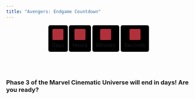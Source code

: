 ```yaml
---
title: "Avengers: Endgame Countdown"
---
```


<script type="text/JavaScript">
  window.twttr = (function(d, s, id) {
  var js, fjs = d.getElementsByTagName(s)[0],
    t = window.twttr || {};
  if (d.getElementById(id)) return t;
  js = d.createElement(s);
  js.id = id;
  js.src = "https://platform.twitter.com/widgets.js";
  fjs.parentNode.insertBefore(js, fjs);

  t._e = [];
  t.ready = function(f) {
    t._e.push(f);
  };

  return t;
}(document, "script", "twitter-wjs"));
</script>

<script type="text/JavaScript">
	var releaseDate = Date.parse( "2019-04-26" );
	var curDate = new Date();
	var difference = Math.floor(( releaseDate - curDate) / 86400000 );
</script>

<script type="text/JavaScript">
function getTimeRemaining(endtime) {
  var t = Date.parse(endtime) - Date.parse(new Date());
  var seconds = Math.floor((t / 1000) % 60);
  var minutes = Math.floor((t / 1000 / 60) % 60);
  var hours = Math.floor((t / (1000 * 60 * 60)) % 24);
  var days = Math.floor(t / (1000 * 60 * 60 * 24));
  return {
    'total': t,
    'days': days,
    'hours': hours,
    'minutes': minutes,
    'seconds': seconds
  };
}

function initializeClock( endtime ) {
  var daysSpan = $( "#countdown-widget span.days" );
  var hoursSpan = $( "#countdown-widget span.hours" );
  var minutesSpan = $( "#countdown-widget span.minutes" );
  var secondsSpan = $( "#countdown-widget span.seconds" );

  function updateClock() {
    var t = getTimeRemaining(endtime);

    daysSpan.html( t.days );
    hoursSpan.html( ('0' + t.hours).slice(-2) );
    minutesSpan.html( ('0' + t.minutes).slice(-2) );
    secondsSpan.html( ('0' + t.seconds).slice(-2) );

    if (t.total <= 0) {
      clearInterval(timeinterval);
    }
  }

  updateClock();
  var timeinterval = setInterval(updateClock, 1000);
}

var deadline = new Date(Date.parse(new Date()) + 15 * 24 * 60 * 60 * 1000);
initializeClock(releaseDate);
</script>

<style type="text/css">
	#countdown-widget{
		text-align: center;
	}

	#countdown-widget > div{
		margin-bottom: 10px;
		border-radius: 5px;
		padding: 10px;
		background-color: #000000;
		display: inline-block;
	}

	#countdown-widget > div > span{
		padding: 15px;
		border-radius: 3px;
		background-color: #B2303A;
		display: inline-block;
	}

	.smalltext{
		padding-top: 5px;
	}

	div.aligncenter{
		padding-top: 40px;
	}

	@media(max-width: 500px){
		#countdown-widget > div{
			width: 48%;
		}
	}
</style>

<div id="countdown-widget">
  <div>
    <span class="days"></span>
    <div class="smalltext">Days</div>
  </div>
  <div>
    <span class="hours"></span>
    <div class="smalltext">Hours</div>
  </div>
  <div>
    <span class="minutes"></span>
    <div class="smalltext">Minutes</div>
  </div>
  <div>
    <span class="seconds"></span>
    <div class="smalltext">Seconds</div>
  </div>
</div>

<div id="theTwitterShareButton" class="aligncenter">
</div>

### Phase 3 of the Marvel Cinematic Universe will end in <strong><span id="counter-ph"></span> days</strong>! Are you ready?

<script type="text/JavaScript">
	$( "#counter-ph" ).html( difference );
	initializeClock( new Date( releaseDate ));

	// Create tweet button
	twttr.ready(function(){
		window.twttr.widgets.createShareButton(
			"https://ComicsNCoffee.com/avengers-endgame-countdown/",
			document.getElementById("theTwitterShareButton"),
			{
				text: "Avengers: Endgame will be here in " + difference + " days. Excited? Keep track with this countdown.",
				hashtags: "AvengersEndgame",
				via: "Comics_NCoffee",
				related: "MarvelStudios",
				size: "large"
			}
		);
	});
</script>
